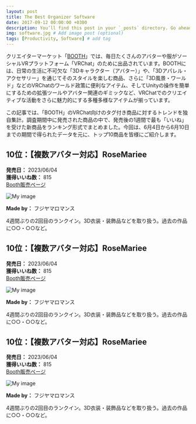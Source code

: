 ```yaml
---
layout: post
title: The Best Organizer Software
date: 2017-09-12 00:00:00 +0300
description: You’ll find this post in your `_posts` directory. Go ahead and edit it and re-build the site to see your changes. # Add post description (optional)
img: software.jpg # Add image post (optional)
tags: [Productivity, Software] # add tag
---
```


クリエイターマーケット「[BOOTH](https://booth.pm/ja)」では、毎日たくさんのアバターや服がソーシャルVRプラットフォーム「VRChat」のために出品されています。BOOTHには、日常の生活に不可欠な「3Dキャラクター（アバター）」や、「3Dアパレル・アクセサリー」を通じてそのスタイルを楽しむ商品、さらに「3D風景・ワールド」などのVRChatのワールド政策に便利なアイテム、そしてUnityの操作を簡単にするための拡張ツールやアバター関連のギミックなど、VRChatでのクリエイティブな活動をさらに魅力的にする多種多様なアイテムが揃っています。

この記事では、「BOOTH」のVRChat向けのタグ付き商品に対するトレンドを独自集計。調査期間中に発売された商品の中で、発売後の1週間で最も「いいね」を受けた新商品をランキング形式でまとめました。今回は、6月4日から6月10日までの期間で得られたデータを元に、トップ10商品を皆様にご紹介します。

## 10位：【複数アバター対応】RoseMariee

**発売日：** 2023/06/04  
**獲得いいね数：** 815  
[Booth販売ページ](#)

![My image](https://booth.pximg.net/c/620x620/ef673f01-4568-4823-bbd7-2ba964c635f0/i/4869014/817c6742-50c6-4bf0-9619-a7f3cfa1b4b8_base_resized.jpg)

**Made by：** フジヤマロマンス

4週間ぶりの2回目のランクイン。3D衣装・装飾品などを取り扱う。過去の作品に○○・○○など。

## 10位：【複数アバター対応】RoseMariee

**発売日：** 2023/06/04  
**獲得いいね数：** 815  
[Booth販売ページ](#)

![My image](https://booth.pximg.net/c/620x620/ef673f01-4568-4823-bbd7-2ba964c635f0/i/4869014/817c6742-50c6-4bf0-9619-a7f3cfa1b4b8_base_resized.jpg)

**Made by：** フジヤマロマンス

4週間ぶりの2回目のランクイン。3D衣装・装飾品などを取り扱う。過去の作品に○○・○○など。

## 10位：【複数アバター対応】RoseMariee

**発売日：** 2023/06/04  
**獲得いいね数：** 815  
[Booth販売ページ](#)

![My image](https://booth.pximg.net/c/620x620/ef673f01-4568-4823-bbd7-2ba964c635f0/i/4869014/817c6742-50c6-4bf0-9619-a7f3cfa1b4b8_base_resized.jpg)

**Made by：** フジヤマロマンス

4週間ぶりの2回目のランクイン。3D衣装・装飾品などを取り扱う。過去の作品に○○・○○など。

